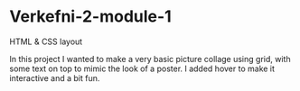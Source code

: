 # Verkefni-2-module-1
HTML &amp; CSS layout

In this project I wanted to make a very basic picture collage using grid, with some text on top to mimic the look of a poster.
I added hover to make it interactive and a bit fun.
